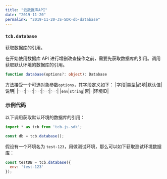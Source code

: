 ```yaml
---
title: "云数据库API"
date: "2019-11-20"
permalink: "2019-11-20-JS-SDK-db-database"
---
```


### `tcb.database`

获取数据库的引用。

在开始使用数据库 API 进行增删改查操作之前，需要先获取数据库的引用。调用获取默认环境的数据库的引用。
```typescript
function database(options?: object): Database
```

方法接受一个可选对象参数`options`，其字段定义如下：
|字段|类型|必填|默认值|说明|
|:--:|:--:|:--:|:--:|:--:|
|`env`|`string`|否|-|环境ID|

### 示例代码

以下调用获取默认环境的数据库的引用：
```javascript
import * as tcb from 'tcb-js-sdk';

const db = tcb.database();
```

假设有一个环境名为 `test-123`，用做测试环境，那么可以如下获取测试环境数据库：
```javascript
const testDB = tcb.database({
  env: 'test-123'
});
```
